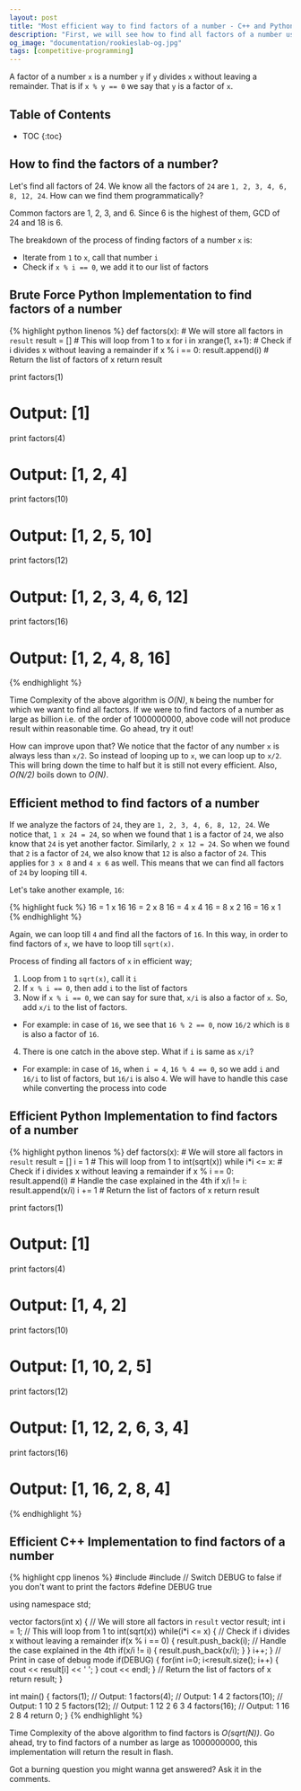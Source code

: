 ```yaml
---
layout: post
title: "Most efficient way to find factors of a number - C++ and Python Code"
description: "First, we will see how to find all factors of a number using brute force. Then we will improve upon that to find all factors of a number using the most efficient method and code it in C++ as well as Python"
og_image: "documentation/rookieslab-og.jpg"
tags: [competitive-programming]
---
```




A factor of a number `x` is a number `y` if `y` divides `x` without leaving a remainder. That is if `x % y == 0` we say that `y` is a factor of `x`. 

<h2> Table of Contents </h2>

* TOC
{:toc}

## How to find the factors of a number?

Let's find all factors of 24. We know all the factors of `24` are `1, 2, 3, 4, 6, 8, 12, 24`. How can we find them programmatically?


Common factors are 1, 2, 3, and 6. Since 6 is the highest of them, GCD of 24 and 18 is 6.

The breakdown of the process of finding factors of a number `x` is:

 - Iterate from `1` to `x`, call that number `i`
 - Check if `x % i == 0`, we add it to our list of factors

## Brute Force Python Implementation to find factors of a number

{% highlight python linenos %}
def factors(x):
    # We will store all factors in `result`
    result = []
    # This will loop from 1 to x
    for i in xrange(1, x+1):
        # Check if i divides x without leaving a remainder
        if x % i == 0:
            result.append(i)
    # Return the list of factors of x
    return result

print factors(1)
# Output: [1]
print factors(4)
# Output: [1, 2, 4]
print factors(10)
# Output: [1, 2, 5, 10]
print factors(12)
# Output: [1, 2, 3, 4, 6, 12]
print factors(16)
# Output: [1, 2, 4, 8, 16]
{% endhighlight %}

Time Complexity of the above algorithm is *O(N)*, `N` being the number for which we want to find all factors. If we were to find factors of a number as large as billion i.e. of the order of 1000000000, above code will not produce result within reasonable time. Go ahead, try it out!

How can improve upon that? We notice that the factor of any number `x` is always less than `x/2`. So instead of looping up to `x`, we can loop up to `x/2`. This will bring down the time to half but it is still not every efficient. Also, *O(N/2)* boils down to *O(N)*.

## Efficient method to find factors of a number

If we analyze the factors of `24`, they are `1, 2, 3, 4, 6, 8, 12, 24`. We notice that, `1 x 24 = 24`, so when we found that `1` is a factor of `24`, we also know that `24` is yet another factor. Similarly, `2 x 12 = 24`. So when we found that `2` is a factor of `24`, we also know that `12` is also a factor of `24`. This applies for `3 x 8` and `4 x 6` as well. This means that we can find all factors of `24` by looping till `4`. 

Let's take another example, `16`:

{% highlight fuck %}
16 = 1 x 16
16 = 2 x 8
16 = 4 x 4
16 = 8 x 2
16 = 16 x 1
{% endhighlight %}

Again, we can loop till `4` and find all the factors of `16`. In this way, in order to find factors of `x`, we have to loop till `sqrt(x)`.

Process of finding all factors of `x` in efficient way;

 1. Loop from `1` to `sqrt(x)`, call it `i`
 2. If `x % i == 0`, then add `i` to the list of factors
 3. Now if `x % i == 0`, we can say for sure that, `x/i` is also a factor of `x`. So, add `x/i` to the list of factors.
   - For example: in case of `16`, we see that `16 % 2 == 0`, now `16/2` which is `8` is also a factor of `16`.
 4. There is one catch in the above step. What if `i` is same as `x/i`?
   - For example: in case of `16`, when `i = 4`, `16 % 4 == 0`, so we add `i` and `16/i` to list of factors, but `16/i` is also `4`. We will have to handle this case while converting the process into code


## Efficient Python Implementation to find factors of a number

{% highlight python linenos %}
def factors(x):
    # We will store all factors in `result`
    result = []
    i = 1
    # This will loop from 1 to int(sqrt(x))
    while i*i <= x:
        # Check if i divides x without leaving a remainder
        if x % i == 0:
            result.append(i)
            # Handle the case explained in the 4th
            if x/i != i:
                result.append(x/i)
        i += 1
    # Return the list of factors of x
    return result

print factors(1)
# Output: [1]
print factors(4)
# Output: [1, 4, 2]
print factors(10)
# Output: [1, 10, 2, 5]
print factors(12)
# Output: [1, 12, 2, 6, 3, 4]
print factors(16)
# Output: [1, 16, 2, 8, 4]
{% endhighlight %}


## Efficient C++ Implementation to find factors of a number

{% highlight cpp linenos %}
#include <iostream>
#include <vector>
// Switch DEBUG to false if you don't want to print the factors
#define DEBUG true

using namespace std;

vector <int> factors(int x) {
    // We will store all factors in `result`
    vector <int> result;
    int i = 1;
    // This will loop from 1 to int(sqrt(x))
    while(i*i <= x) {
        // Check if i divides x without leaving a remainder
        if(x % i == 0) {
            result.push_back(i);
            // Handle the case explained in the 4th
            if(x/i != i) {
                result.push_back(x/i);
            }
        }
        i++;
    }
    // Print in case of debug mode
    if(DEBUG) {
        for(int i=0; i<result.size(); i++) {
            cout << result[i] << ' ';
        }
        cout << endl;
    }
    // Return the list of factors of x
    return result;
}

int main() {
    factors(1);
    // Output: 1
    factors(4);
    // Output: 1 4 2 
    factors(10);
    // Output: 1 10 2 5 
    factors(12); 
    // Output: 1 12 2 6 3 4 
    factors(16);
    // Output: 1 16 2 8 4 
    return 0;
}
{% endhighlight %}

Time Complexity of the above algorithm to find factors is *O(sqrt(N))*. Go ahead, try to find factors of a number as large as 1000000000, this implementation will return the result in flash.

Got a burning question you might wanna get answered? Ask it in the comments.
